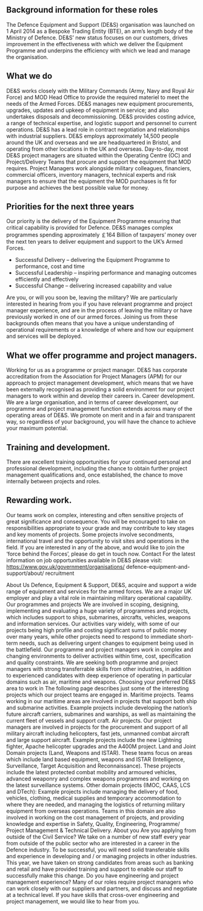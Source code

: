 ## Background information for these roles

The Defence Equipment and Support (DE&S) organisation was launched on 1 April 2014 as a Bespoke Trading Entity (BTE), an arm’s length body of the Ministry of Defence. DE&S’ new status focuses on our customers, drives improvement in the effectiveness with which we deliver the Equipment Programme and underpins the efficiency with which we lead and manage the organisation. 

## What we do

DE&S works closely with the Military Commands (Army, Navy and Royal Air Force) and MOD Head Office to provide the required materiel to meet the needs of the Armed Forces. DE&S manages new equipment procurements, upgrades, updates and upkeep of equipment in service; and also undertakes disposals and decommissioning. DE&S provides costing advice, a range of technical expertise, and logistic support and personnel to current operations. DE&S has a lead role in contract negotiation and relationships with industrial suppliers. DE&S employs approximately 14,500 people around the UK and overseas and we are headquartered in Bristol, and operating from other locations in the UK and overseas. Day-to-day, most DE&S project managers are situated within the Operating Centre (OC) and Project/Delivery Teams that procure and support the equipment that MOD requires. Project Managers work alongside military colleagues, financiers, commercial officers, inventory managers, technical experts and risk managers to ensure that the equipment the MOD purchases is fit for purpose and achieves the best possible value for money. 

## Priorities for the next three years

Our priority is the delivery of the Equipment Programme ensuring that critical capability is provided for Defence. DE&S manages complex programmes spending approximately ￡164 Billion of taxpayers’ money over the next ten years to deliver equipment and support to the UK’s Armed Forces. 

- Successful Delivery – delivering the Equipment Programme to performance, cost and time 
- Successful Leadership – inspiring performance and managing outcomes efficiently and effectively 
- Successful Change – delivering increased capability and value 

Are you, or will you soon be, leaving the military? We are particularly interested in hearing from you if you have relevant programme and project manager experience, and are in the process of leaving the military or have previously worked in one of our armed forces. Joining us from these backgrounds often means that you have a unique understanding of operational requirements or a knowledge of where and how our equipment and services will be deployed. 

## What we offer programme and project managers.

Working for us as a programme or project manager. DE&S has corporate accreditation from the Association for Project Managers (APM) for our approach to project management development, which means that we have been externally recognised as providing a solid environment for our project managers to work within and develop their careers in. Career development. We are a large organisation, and in terms of career development, our programme and project management function extends across many of the operating areas of DE&S. We promote on merit and in a fair and transparent way, so regardless of your background, you will have the chance to achieve your maximum potential.

## Training and development. 

There are excellent training opportunities for your continued personal and professional development, including the  chance to obtain further project management qualifications and, once established, the chance to 
move internally between projects and roles. 

## Rewarding work. 
Our teams work on complex, interesting and often sensitive projects of great significance and consequence. You will be encouraged to take on responsibilities appropriate to your grade and may contribute to key stages and key moments of projects. Some projects 
involve secondments, international travel and 
the opportunity to visit sites and operations in 
the field.
If you are interested in any of the above, and would 
like to join the ‘force behind the Forces’, please do 
get in touch now.
Contact
For the latest information on job opportunities 
available in DE&S please visit:
https://www.gov.uk/government/organisations/
defence-equipment-and-support/about/
recruitment



About Us
Defence, Equipment & Support, DE&S, acquire and 
support a wide range of equipment and services for 
the armed forces. We are a major UK employer and 
play a vital role in maintaining military operational 
capability.
Our programmes and projects
We are involved in scoping, designing, 
implementing and evaluating a huge variety of 
programmes and projects, which includes support 
to ships, submarines, aircrafts, vehicles, weapons 
and information services. Our activities vary widely, 
with some of our projects being high profile and 
costing significant sums of public money over 
many years, while other projects need to respond 
to immediate short-term needs, such as delivering 
urgent changes to equipment being used in 
the battlefield.
Our programme and project managers work in 
complex and changing environments to deliver 
activities within time, cost, specification and quality 
constraints. We are seeking both programme and 
project managers with strong transferrable skills 
from other industries, in addition to experienced 
candidates with deep experience of operating in 
particular domains such as air, maritime 
and weapons.
Choosing your preferred DE&S 
area to work in 
The following page describes just some of the 
interesting projects which our project teams are 
engaged in. 
Maritime projects. Teams working in our maritime 
areas are involved in projects that support both 
ship and submarine activities. Example projects 
include developing the nation’s future aircraft 
carriers, submarines and warships, as well as 
maintaining the current fleet of vessels and 
support craft. 
Air projects. Our project managers are involved 
in projects for the procurement and support of all 
military aircraft including helicopters, fast jets, 
unmanned combat aircraft and large support 
aircraft. Example projects include the new 
Lightning fighter, Apache helicopter upgrades and 
the A400M project.
Land and Joint Domain projects (Land, Weapons 
and ISTAR). These teams focus on areas 
which include land based equipment, weapons 
and ISTAR (Intelligence, Surveillance, Target 
Acquisition and Reconnaissance).
These projects include the latest protected 
combat mobility and armoured vehicles, advanced 
weaponry and complex weapons programmes and 
working on the latest surveillance systems.
Other domain projects (IMOC, CAAS, LCS 
and DTech): Example projects include managing 
the delivery of food, vehicles, clothing, medical 
supplies and temporary accommodation to where 
they are needed, and managing the logistics 
of returning military equipment from overseas 
operations. Teams in this domain are also 
involved in working on the cost management of 
projects, and providing knowledge and expertise 
in Safety, Quality, Engineering, Programme/
Project Management & Technical Delivery.
About you
Are you applying from outside of the Civil 
Service? We take on a number of new staff every 
year from outside of the public sector who are 
interested in a career in the Defence industry. To 
be successful, you will need solid transferable 
skills and experience in developing and / or 
managing projects in other industries. This year, 
we have taken on strong candidates from areas 
such as banking and retail and have provided 
training and support to enable our staff to 
successfully make this change.
Do you have engineering and project 
management experience? Many of our roles 
require project managers who can work closely 
with our suppliers and partners, and discuss 
and negotiate at a technical level. If you have 
skills that cross-over engineering and project 
management, we would like to hear from you.
